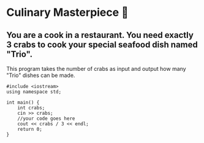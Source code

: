 # Culinary Masterpiece 🍴

## You are a cook in a restaurant. You need exactly 3 crabs to cook your special seafood dish named "Trio".

This program takes the number of crabs as input and output how many "Trio" dishes can be made.

```
#include <iostream>
using namespace std;

int main() {
    int crabs;
    cin >> crabs;
    //your code goes here
    cout << crabs / 3 << endl;
    return 0;
}
```


